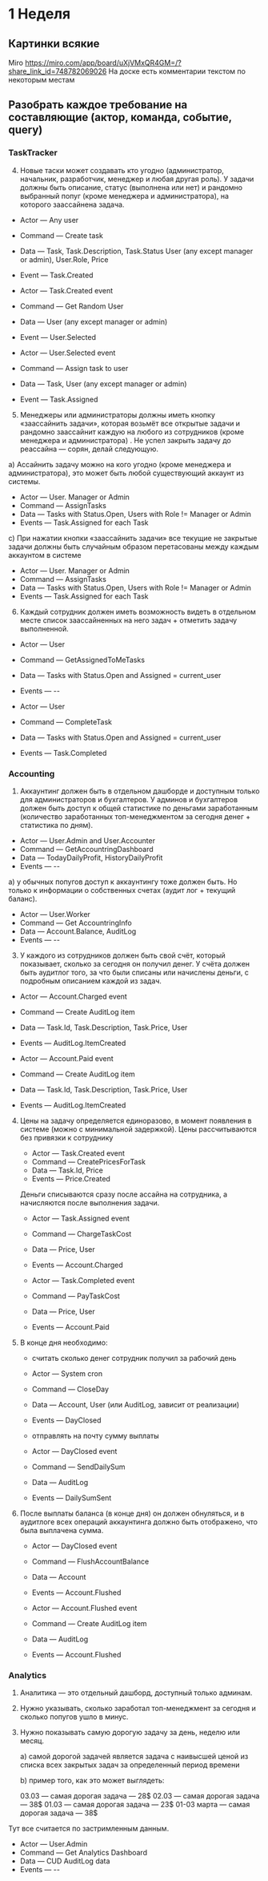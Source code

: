 # 1 Неделя

## Картинки всякие

Miro https://miro.com/app/board/uXjVMxQR4GM=/?share_link_id=748782069026
На доске есть комментарии текстом по некоторым местам

## Разобрать каждое требование на составляющие (актор, команда, событие, query)
### TaskTracker

4. Новые таски может создавать кто угодно (администратор, начальник, разработчик, менеджер и любая другая роль). У задачи должны быть описание, статус (выполнена или нет) и рандомно выбранный попуг (кроме менеджера и администратора), на которого заассайнена задача.

- Actor — Any user 
- Command — Create task
- Data — Task, Task.Description, Task.Status User (any except manager or admin), User.Role, Price
- Event — Task.Created
	 
- Actor — Task.Created event
- Command — Get Random User
- Data — User (any except manager or admin)
- Event — User.Selected

- Actor — User.Selected event
- Command — Assign task to user
- Data — Task, User (any except manager or admin)
- Event — Task.Assigned


5. Менеджеры или администраторы должны иметь кнопку «заассайнить задачи», которая возьмёт все открытые задачи и рандомно заассайнит каждую на любого из сотрудников (кроме менеджера и администратора) . Не успел закрыть задачу до реассайна — сорян, делай следующую.

a) Ассайнить задачу можно на кого угодно (кроме менеджера и администратора), это может быть любой существующий аккаунт из системы.

- Actor — User. Manager or Admin
- Command — AssignTasks
- Data — Tasks with Status.Open, Users with Role != Manager or Admin
- Events — Task.Assigned for each Task

c) При нажатии кнопки «заассайнить задачи» все текущие не закрытые задачи должны быть случайным образом перетасованы между каждым аккаунтом в системе
- Actor — User. Manager or Admin
- Command — AssignTasks
- Data — Tasks with Status.Open, Users with Role != Manager or Admin
- Events — Task.Assigned for each Task

6. Каждый сотрудник должен иметь возможность видеть в отдельном месте список заассайненных на него задач + отметить задачу выполненной.

- Actor — User
- Command — GetAssignedToMeTasks
- Data — Tasks with Status.Open and Assigned = current_user
- Events — --

- Actor — User
- Command — CompleteTask
- Data — Tasks with Status.Open and Assigned = current_user
- Events — Task.Completed

### Accounting

1. Аккаунтинг должен быть в отдельном дашборде и доступным только для администраторов и бухгалтеров. У админов и бухгалтеров должен быть доступ к общей статистике по деньгами заработанным (количество заработанных топ-менеджментом за сегодня денег + статистика по дням).

- Actor — User.Admin and User.Accounter
- Command — GetAccountringDashboard
- Data — TodayDailyProfit, HistoryDailyProfit
- Events — --

a) у обычных попугов доступ к аккаунтингу тоже должен быть. Но только к информации о собственных счетах (аудит лог + текущий баланс). 

- Actor — User.Worker
- Command — Get AccountringInfo
- Data — Account.Balance, AuditLog
- Events — --

3. У каждого из сотрудников должен быть свой счёт, который показывает, сколько за сегодня он получил денег. У счёта должен быть аудитлог того, за что были списаны или начислены деньги, с подробным описанием каждой из задач.

- Actor — Account.Charged event
- Command — Create AuditLog item
- Data — Task.Id, Task.Description, Task.Price, User
- Events — AuditLog.ItemCreated

- Actor — Account.Paid event
- Command — Create AuditLog item
- Data — Task.Id, Task.Description, Task.Price, User
- Events — AuditLog.ItemCreated

4. Цены на задачу определяется единоразово, в момент появления в системе (можно с минимальной задержкой). Цены рассчитываются без привязки к сотруднику

	- Actor — Task.Created event
	- Command — CreatePricesForTask
	- Data — Task.Id, Price
	- Events — Price.Created

	Деньги списываются сразу после ассайна на сотрудника, а начисляются после выполнения задачи.

	- Actor — Task.Assigned event
	- Command — ChargeTaskCost
	- Data — Price, User
	- Events — Account.Charged
	
	- Actor — Task.Completed event
	- Command — PayTaskCost
	- Data — Price, User
	- Events — Account.Paid


6. В конце дня необходимо:
	- считать сколько денег сотрудник получил за рабочий день

	- Actor — System cron
	- Command — CloseDay
	- Data — Account, User (или AuditLog, зависит от реализации)
	- Events — DayClosed

	- отправлять на почту сумму выплаты
	
	- Actor — DayClosed event
	- Command — SendDailySum
	- Data — AuditLog
	- Events — DailySumSent

7. После выплаты баланса (в конце дня) он должен обнуляться, и в аудитлоге всех операций аккаунтинга должно быть отображено, что была выплачена сумма.

	- Actor — DayClosed event
	- Command — FlushAccountBalance
	- Data — Account
	- Events — Account.Flushed

	- Actor — Account.Flushed event
	- Command — Create AuditLog item
	- Data — AuditLog
	- Events — Account.Flushed

### Analytics
1. Аналитика — это отдельный дашборд, доступный только админам.

2. Нужно указывать, сколько заработал топ-менеджмент за сегодня и сколько попугов ушло в минус.

3. Нужно показывать самую дорогую задачу за день, неделю или месяц.

	a) самой дорогой задачей является задача с наивысшей ценой из списка всех закрытых задач за определенный период времени

	b) пример того, как это может выглядеть:

	03.03 — самая дорогая задача — 28$ 
	02.03 — самая дорогая задача — 38$ 
	01.03 — самая дорогая задача — 23$ 
	01-03 марта — самая дорогая задача — 38$

Тут все считается по застримленным данным.

- Actor — User.Admin
- Command — Get Analytics Dashboard
- Data — CUD AuditLog data
- Events — --